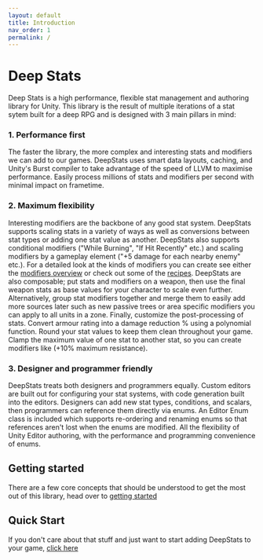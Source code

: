 ```yaml
---
layout: default
title: Introduction
nav_order: 1
permalink: /
---
```


# Deep Stats

Deep Stats is a high performance, flexible stat management and authoring library for Unity. This library is the result of multiple iterations of a stat sytem built for a deep RPG and is designed with 3 main pillars in mind:

### 1. Performance first
The faster the library, the more complex and interesting stats and modifiers we can add to our games. DeepStats uses smart data layouts, caching, and Unity's Burst compiler to take advantage of the speed of LLVM to maximise performance. Easily process millions of stats and modifiers per second with minimal impact on frametime.

### 2. Maximum flexibility
Interesting modifiers are the backbone of any good stat system. DeepStats supports scaling stats in a variety of ways as well as conversions between stat types or adding one stat value as another. DeepStats also supports conditional modifiers ("While Burning", "If Hit Recently" etc.) and scaling modifiers by a gameplay element ("+5 damage for each nearby enemy" etc.). For a detailed look at the kinds of modifiers you can create see either the [modifiers overview](/Modifiers) or check out some of the [recipes](/Recipes).
DeepStats are also composable; put stats and modifiers on a weapon, then use the final weapon stats as base values for your character to scale even further. Alternatively, group stat modifiers together and merge them to easily add more sources later such as new passive trees or area specific modifiers you can apply to all units in a zone.
Finally, customize the post-processing of stats. Convert armour rating into a damage reduction % using a polynomial function. Round your stat values to keep them clean throughout your game. Clamp the maximum value of one stat to another stat, so you can create modifiers like (+10% maximum resistance).

### 3. Designer and programmer friendly
DeepStats treats both designers and programmers equally. Custom editors are built out for configuring your stat systems, with code generation built into the editors. Designers can add new stat types, conditions, and scalars, then programmers can reference them directly via enums. An Editor Enum class is included which supports re-ordering and renaming enums so that references aren't lost when the enums are modified. All the flexibility of Unity Editor authoring, with the performance and programming convenience of enums.

## Getting started
There are a few core concepts that should be understood to get the most out of this library, head over to [getting started](/GettingStarted)

## Quick Start
If you don't care about that stuff and just want to start adding DeepStats to your game, [click here](/QuickStart)
